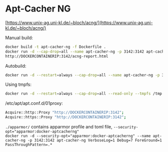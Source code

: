 # Apt-Cacher NG

[https://www.unix-ag.uni-kl.de/~bloch/acng/](https://www.unix-ag.uni-kl.de/~bloch/acng/)

Manual build:
```sh
docker build -t apt-cacher-ng -f Dockerfile .
docker run -d --cap-drop=all --name apt-cacher-ng -p 3142:3142 apt-cacher-ng VerboseLog=1 Debug=7 ForeGround=1 PassThroughPattern=.*
http://DOCKERCONTAINERIP:3142/acng-report.html
```

Autobuild:
```sh
docker run -d --restart=always --cap-drop=all --name apt-cacher-ng -p 3142:3142 konstruktoid/apt-cacher-ng VerboseLog=1 Debug=7 ForeGround=1 PassThroughPattern=.*
```

Using tmpfs:
```sh
docker run -d --restart=always --cap-drop=all --read-only --tmpfs /tmp:rw,nosuid,noexec,nodev --tmpfs /run:rw,nosuid,noexec,nodev --tmpfs /var/log/apt-cacher-ng:rw,nosuid,noexec,nodev --name apt-cacher-ng -p 3142:3142 konstruktoid/apt-cacher-ng VerboseLog=1 Debug=7 ForeGround=1 PassThroughPattern=.*
```

/etc/apt/apt.conf.d/01proxy:
```sh
Acquire::http::Proxy "http://DOCKERCONTAINERIP:3142";
Acquire::https::Proxy "http://DOCKERCONTAINERIP:3142";
```

`./apparmor/` contains apparmor profile and toml file, `--security-opt="apparmor:docker-aptcacherng"`  
`docker run -d --security-opt="apparmor:docker-aptcacherng" --name apt-cacher-ng -p 3142:3142 apt-cacher-ng VerboseLog=1 Debug=7 ForeGround=1 PassThroughPattern=.*`
